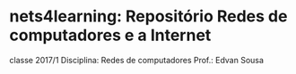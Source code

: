 # nets4learning: Repositório Redes de computadores e a Internet
classe 2017/1
Disciplina: Redes de computadores
Prof.: Edvan Sousa



